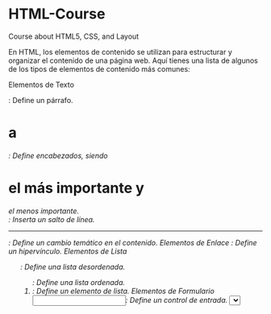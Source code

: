 # HTML-Course
Course about HTML5, CSS, and Layout

En HTML, los elementos de contenido se utilizan para estructurar y organizar el contenido de una página web. Aquí tienes una lista de algunos de los tipos de elementos de contenido más comunes:

Elementos de Texto
<p>: Define un párrafo.
<h1> a <h6>: Define encabezados, siendo <h1> el más importante y <h6> el menos importante.
<br>: Inserta un salto de línea.
<hr>: Define un cambio temático en el contenido.
Elementos de Enlace
<a>: Define un hipervínculo.
Elementos de Lista
<ul>: Define una lista desordenada.
<ol>: Define una lista ordenada.
<li>: Define un elemento de lista.
Elementos de Formulario
<input>: Define un control de entrada.
<select>: Define un menú desplegable.
<textarea>: Define un área de texto.
Elementos Multimedia
<img>: Define una imagen.
<video>: Define un video.
<audio>: Define un audio.
Elementos de Sección
<div>: Define una sección en un documento.
<span>: Define una sección en línea en un documento.
<header>: Define el encabezado de una sección o página.
<footer>: Define el pie de página de una sección o página.
<nav>: Define una sección de navegación.
<article>: Define un contenido independiente y auto-contenido.
<section>: Define una sección genérica de contenido.
Elementos de Metadatos
<meta>: Define metadatos sobre el documento HTML.
<link>: Define la relación entre el documento actual y un recurso externo.
<style>: Define estilos CSS para el documento.
